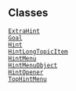 ## Classes

<a href="../object/ExtraHint.html#ExtraHint"
target="main"><code>ExtraHint</code></a>  
<a href="../object/Goal.html#Goal" target="main"><code>Goal</code></a>  
<a href="../object/Hint.html#Hint" target="main"><code>Hint</code></a>  
<a href="../object/HintLongTopicItem.html#HintLongTopicItem"
target="main"><code>HintLongTopicItem</code></a>  
<a href="../object/HintMenu.html#HintMenu"
target="main"><code>HintMenu</code></a>  
<a href="../object/HintMenuObject.html#HintMenuObject"
target="main"><code>HintMenuObject</code></a>  
<a href="../object/HintOpener.html#HintOpener"
target="main"><code>HintOpener</code></a>  
<a href="../object/TopHintMenu.html#TopHintMenu"
target="main"><code>TopHintMenu</code></a>  
